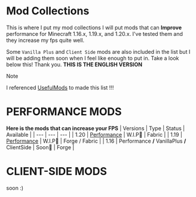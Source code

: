 # Mod Collections
This is where I put my mod collections
I will put mods that can **Improve** performance for Minecraft 1.16.x, 1.19.x, and 1.20.x.
I've tested them and they increase my fps quite well.

Some `Vanilla Plus` and `Client Side` mods are also included in the list but I will be adding them soon when I feel like enough to put in.
Take a look below this! Thank you.
**THIS IS THE ENGLISH VERSION**

> [!NOTE]
> I referenced [UsefulMods](https://github.com/TheUsefulLists/UsefulMods/tree/main) to made this list !!!

# PERFORMANCE MODS
**Here is the mods that can increase your FPS**
| Versions | Type | Status | Available |
| --- | --- | --- |
| 1.20 | [Performance](Mods/PERFORMANCE.md) | W.I.P🚧 | Fabric |
| 1.19 | [Performance](Mods/PERFORMANCE.md) | W.I.P🚧 | Forge / Fabric |
| 1.16 | Performance **/** VanillaPlus **/** ClientSide | Soon🛑 | Forge |

# CLIENT-SIDE MODS
soon :)
